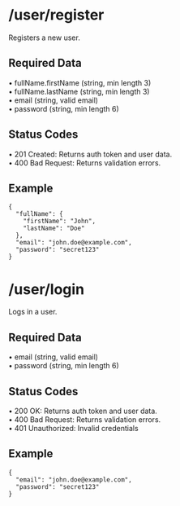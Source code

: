 # /user/register

Registers a new user.

## Required Data
• fullName.firstName (string, min length 3)  
• fullName.lastName (string, min length 3)  
• email (string, valid email)  
• password (string, min length 6)

## Status Codes
• 201 Created: Returns auth token and user data.  
• 400 Bad Request: Returns validation errors.

## Example
```
{
  "fullName": {
    "firstName": "John",
    "lastName": "Doe"
  },
  "email": "john.doe@example.com",
  "password": "secret123"
}
```

# /user/login

Logs in a user.

## Required Data
• email (string, valid email)  
• password (string, min length 6)

## Status Codes
• 200 OK: Returns auth token and user data.  
• 400 Bad Request: Returns validation errors.  
• 401 Unauthorized: Invalid credentials

## Example
```
{
  "email": "john.doe@example.com",
  "password": "secret123"
}
```